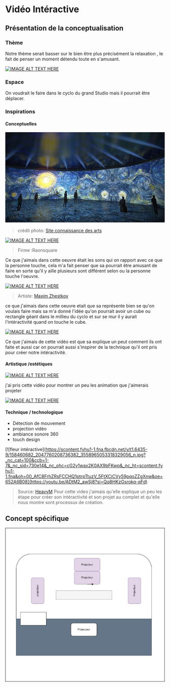 # Vidéo Intéractive
## Présentation de la conceptualisation

### Thème 
Notre thème serait basser sur le bien être plus précisément la relaxation , le fait de penser un moment détendu toute en s'amusant.





[![IMAGE ALT TEXT HERE](https://i.ytimg.com/vi/SbYtIiZdrew/hqdefault.jpg?sqp=-oaymwEbCKgBEF5IVfKriqkDDggBFQAAiEIYAXABwAEG&rs=AOn4CLCSQ9UIF8VI2gm0ot5jlblIF9Kd-Q)](https://www.youtube.com/watch?v=SbYtIiZdrew)
### Espace 
On voudrait le faire dans le cyclo du grand Studio mais il pourrait être déplacer.

### Inspirations


#### Conceptuelles 
<img src="media/exposition_van_gogh.jpg" width="600px"></img> 
>  crédit photo: [Site connaissance des arts](https://www.connaissancedesarts.com/arts-expositions/art-moderne/van-gogh-goya-magritte-10-expositions-numeriques-ou-lart-nous-emerveille-11165758/)

[![IMAGE ALT TEXT HERE](https://i.ytimg.com/vi_webp/RG5Fi-eCLbc/sddefault.webp)](https://www.youtube.com/watch?v=RG5Fi-eCLbc)
> Firme :Raonsquare

Ce que j'aimais dans cette oeuvre était les sons qui on rapport avec ce que la personne touche, cela m'a fait penser que sa pourrait être amusant de faire en sorte qu'il y aille plusieurs sont différent selon ou la personne touche l'oeuvre.

[![IMAGE ALT TEXT HERE](https://i.pinimg.com/originals/de/0e/37/de0e370201fb1fbf37e90937a97103e0.jpg)](https://in.pinterest.com/pin/68740371195/)
> Artiste: [Maxim Zhestkov](https://zhestkov.studio/)

ce que j'aimais dans cette oeuvre etait que sa représente bien se qu'on voulais faire mais sa m'a donné l'idée qu'on pourrait avoir un cube ou rectangle géant dans le millieu du cyclo et sur se mur il y aurait l'intéractivité quand on touche le cube.

[![IMAGE ALT TEXT HERE](https://digitalessence.fr/wp-content/uploads/2020/04/DSC01190-1024x576.jpg)](https://www.youtube.com/watch?v=ioGUAQPRs98)

Ce que j'aimais de cette vidéo est que sa explique un peut comment ils ont faite et aussi car on pourrait aussi s'inspirer de la technique qu'il ont pris pour créer notre intéractivité.

#### Artistique /estétiques
[![IMAGE ALT TEXT HERE](https://i.ytimg.com/vi/QjaTnrS0IZM/hqdefault.jpg?sqp=-oaymwEcCNACELwBSFXyq4qpAw4IARUAAIhCGAFwAcABBg==&rs=AOn4CLAlUeq1fGoKy-bU2EaoBtuHYTS9-w)](https://www.youtube.com/watch?v=QjaTnrS0IZ)

j'ai pris cette vidéo pour montrer un peu les animation que j'aimerais projeter


[![IMAGE ALT TEXT HERE](https://i.ytimg.com/vi/lNLeRmnkug8/hqdefault.jpg?sqp=-oaymwEcCNACELwBSFXyq4qpAw4IARUAAIhCGAFwAcABBg==&rs=AOn4CLBx7UOL_BP6sDCPFe7JqQR9tI4L4Q)](https://www.youtube.com/watch?v=lNLeRmnkug8)

#### Technique / technologique  
- Détection de mouvement
- projection vidéo
- ambiance sonore 360
- touch design
  




[![fleur intéractive](https://scontent.fyhu1-1.fna.fbcdn.net/v/t1.6435-9/158460682_2047760208736382_3558965053318329056_n.jpg?_nc_cat=100&ccb=1-7&_nc_sid=730e14&_nc_ohc=cG2y1wax2K0AX9bFKwp&_nc_ht=scontent.fyhu1-1.fna&oh=00_AfC8FrhZRsFCCHQ1ptrpTtuzV_5FtXCiCVy59pqoZZgXnw&oe=652A6B08](https://youtu.be/ADtM2_awSj8?si=Qq8HKzGsrokq-qFd) 

> Source: [HeavyM](https://www.heavym.net/interactive-art-installation-with-sensors/)
Pour cette video j'aimais qu'elle explique un peu les étape pour créer son intéractivité et son projet au complet et qu'elle nous montre sont processus de création.


## Concept spécifique  

<img src="media/plan_projet.jpg" width="600px"></img> 





  

